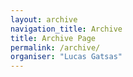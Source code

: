 ```yaml
---
layout: archive
navigation_title: Archive
title: Archive Page
permalink: /archive/
organiser: "Lucas Gatsas"
---
```




